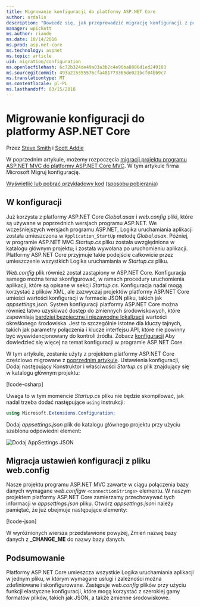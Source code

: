 ```yaml
---
title: Migrowanie konfiguracji do platformy ASP.NET Core
author: ardalis
description: "Dowiedz się, jak przeprowadzić migrację konfiguracji z projektu programu ASP.NET MVC do projektu programu ASP.NET Core MVC."
manager: wpickett
ms.author: riande
ms.date: 10/14/2016
ms.prod: asp.net-core
ms.technology: aspnet
ms.topic: article
uid: migration/configuration
ms.openlocfilehash: 6c72b324de49a03a3b2c4e96ba8886d1ed249103
ms.sourcegitcommit: 493a215355576cfa481773365de021bcf04bb9c7
ms.translationtype: MT
ms.contentlocale: pl-PL
ms.lasthandoff: 03/15/2018
---
```

# <a name="migrating-configuration-to-aspnet-core"></a>Migrowanie konfiguracji do platformy ASP.NET Core

Przez [Steve Smith](https://ardalis.com/) i [Scott Addie](https://scottaddie.com)

W poprzednim artykule, możemy rozpoczęcia [migracji projektu programu ASP.NET MVC do platformy ASP.NET Core MVC](mvc.md). W tym artykule firma Microsoft Migruj konfigurację.

[Wyświetlić lub pobrać przykładowy kod](https://github.com/aspnet/Docs/tree/master/aspnetcore/migration/configuration/samples) ([sposobu pobierania](xref:tutorials/index#how-to-download-a-sample))

## <a name="setup-configuration"></a>W konfiguracji

Już korzysta z platformy ASP.NET Core *Global.asax* i *web.config* pliki, które są używane w poprzednich wersjach programu ASP.NET. We wcześniejszych wersjach programu ASP.NET, Logika uruchamiania aplikacji została umieszczona w `Application_StartUp` metodę *Global.asax*. Później, w programie ASP.NET MVC *Startup.cs* pliku została uwzględniona w katalogu głównym projektu; i została wywołana po uruchomieniu aplikacji. Platformy ASP.NET Core przyjmuje takie podejście całkowicie przez umieszczenie wszystkich Logika uruchamiania w *Startup.cs* pliku.

*Web.config* plik również został zastąpiony w ASP.NET Core. Konfiguracja samego można teraz skonfigurować, w ramach procedury uruchomienia aplikacji, które są opisane w sekcji *Startup.cs*. Konfiguracja nadal mogą korzystać z plików XML, ale zazwyczaj projektów platformy ASP.NET Core umieści wartości konfiguracji w formacie JSON pliku, takich jak *appsettings.json*. System konfiguracji platformy ASP.NET Core można również łatwo uzyskiwać dostęp do zmiennych środowiskowych, które zapewniają [bardziej bezpieczne i niezawodne lokalizacji](xref:security/app-secrets) wartości określonego środowiska. Jest to szczególnie istotne dla kluczy tajnych, takich jak parametry połączenia i klucze interfejsu API, które nie powinny być wyewidencjonowany do kontroli źródła. Zobacz [konfiguracji](xref:fundamentals/configuration/index) Aby dowiedzieć się więcej na temat konfiguracji w programie ASP.NET Core.

W tym artykule, zostanie użyty z projektem platformy ASP.NET Core częściowo migrowane z [poprzednim artykule](mvc.md). Ustawienia konfiguracji, Dodaj następujący Konstruktor i właściwości *Startup.cs* plik znajdujący się w katalogu głównym projektu:

[!code-csharp[](configuration/samples/WebApp1/src/WebApp1/Startup.cs?range=11-21)]

Uwaga to w tym momencie *Startup.cs* pliku nie będzie skompilować, jak nadal trzeba dodać następujące `using` instrukcji:

```csharp
using Microsoft.Extensions.Configuration;
```

Dodaj *appsettings.json* plik do katalogu głównego projektu przy użyciu szablonu odpowiedni element:

![Dodaj AppSettings JSON](configuration/_static/add-appsettings-json.png)

## <a name="migrate-configuration-settings-from-webconfig"></a>Migracja ustawień konfiguracji z pliku web.config

Nasze projektu programu ASP.NET MVC zawarte w ciągu połączenia bazy danych wymagane *web.config*w `<connectionStrings>` elementu. W naszym projektem platformy ASP.NET Core zamierzamy przechowywać tych informacji w *appsettings.json* pliku. Otwórz *appsettings.json*i należy pamiętać, że już obejmuje następujące elementy:

[!code-json[](../migration/configuration/samples/WebApp1/src/WebApp1/appsettings.json?highlight=4)]


W wyróżnionych wiersza przedstawione powyżej, Zmień nazwę bazy danych z **_CHANGE_ME** do nazwy bazy danych.

## <a name="summary"></a>Podsumowanie

Platformy ASP.NET Core umieszcza wszystkie Logika uruchamiania aplikacji w jednym pliku, w którym wymagane usługi i zależności można zdefiniowane i skonfigurowane. Zastępuje *web.config* plików przy użyciu funkcji elastyczne konfiguracji, które mogą korzystać z szerokiej gamy formatów plików, takich jak JSON, a także zmienne środowiskowe.
